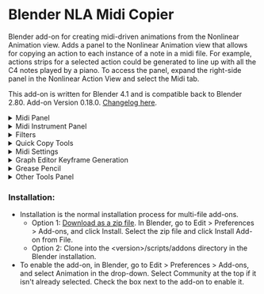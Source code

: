 # Blender NLA Midi Copier

Blender add-on for creating midi-driven animations from the Nonlinear Animation view. Adds a panel to the Nonlinear
Animation view that allows for copying an action to each instance of a note in a midi file. For example, actions strips
for a selected action could be generated to line up with all the C4 notes played by a piano. To access the panel, expand
the right-side panel in the Nonlinear Action View and select the Midi tab.

This add-on is written for Blender 4.1 and is compatible back to Blender 2.80.
Add-on Version 0.18.0. [Changelog here](CHANGELOG.md).


<details>
<summary>
Midi Panel 
</summary>

### Midi Panel controls:

![Midi Panel](images/midi_panel.png)

* Choose midi file:
    * Select a midi file.
* Midi File:
    * Displays the selected midi file.
* Track:
    * Choose a track from the midi file. (Tracks with no notes will not be shown.)
* Note:
    * Choose a note from the selected track. (Only notes played in the selected track will be shown.) A note can also be
      selected by typing a note name or midi note number in the box next to the drop-down.
* Type:
    * The type of object to animate. Select "Object" to animate objects in the scene. Change this value to animate
      something other than an object. For example, select "Light" to animate the brightness of a light.
* Object:
    * The object to animate. This field will change depending on the value of Type. If Type is Object, this field will
      allow selecting an object, if Type is Light, this field will allow selecting a Light, ect.
* Action:
    * The action to generate NLA Strips from. Only actions valid for the selected Type will be shown.
* Copy Action to Selected Objects:
    * If this option is selected, then the selected objects will be animated instead of the Object in the Object
      control. This option is only valid for Type Object, Type Material, or any type that can be object data (such as
      Mesh and Curve). If the type is Material, the action wll be copied to the active materials of the selected
      objects.
* Sync Length with Notes
    * If selected, the length of the copied action will be scaled to match the length of the note it is copied to
      multiplied by the scale factor.
    * Action Timing
        * Scale Action Length
          * Stretch or compress the action to fit the scaled NLA strip.
        * Repeat
          * Repeat the action to fill the scaled NLA strip. Truncates the action if the action is longer than the NLA strip.
    * Scale Factor
        * Affects the length of actions when "Sync Length with Notes" is selected. The copied action length will be equal to
          the length of the note multiplied by this scale factor. (Scale factor of 1 will match the note length exactly.)
* Copy to Note End
    * Copies the action to the end of the note instead of the beginning.
* Add filters:
    * Adds filters. If selected, any defined filters will be applied when copying actions. No filters will be applied if
      this option is not selected. See the Filters section for more information about filters.
* Overlap
    * Options for how to handle overlapping action strips.
    * Skip
        * Skip overlapping actions.
    * Blend
        * Place overlapping actions on a new track above the existing action.
    * Duplicate Object
        * Place overlapping action strips on new objects that are duplicates of the original object being animated. This
          option is only valid for Type Object or any type that can be object data (such as Mesh and Curve). If the type
          is not Object, then all objects using the data will be duplicated. For example if the action is defined on a
          Curve, all objects using the Curve will be duplicated.
* Blending
    * Sets blending type for action strips placed on additional nla tracks if the first nla track does not have room for
      the action. Only used when Overlap is set to Blend.
* Action Length (Frames):
    * The length of the action. Used to determine if the action overlaps another action when duplicating objects.
      Defaults to the true length of the action. As an example, if this is set to 50 frames, and two notes are only 30
      frames apart, then the action for the second note will be considered to overlap the action. The second note's
      action will be copied to a duplicate object if Duplicate Object on Overlap is selected. If this value is set to
      less than the true length of the action, it will be replaced by the true length of the action. Only used when
      Overlap is set to Duplicate Object.
* Nla Track:
    * The name of the NLA track to place action strips on. If a track with this name exists, actions will be placed on
      it, otherwise a new track with this name will be created. A name wil be automatically generated if this field is
      blank.
* First Frame:
    * The frame that the midi file starts on.
* Frame Offset:
    * Offset in frames to use when generating action strips (can be negative). For example, if the frame offset is -5,
      then the generated action strips will be placed starting 5 frames before the instances of the selected note.
* Copy Action to Notes:
    * Generates action strips from the selected action that line up with all instances of the selected note.

</details>  

<details>
<summary>
Midi Instrument Panel 
</summary>

An instrument can be defined as a collection of notes and actions. The instrument is independent of any specific midi
file, allowing for defining a set of actions for each note and later syncing them up to a midi file. To define an
instrument, expand the right-side panel in the Nonlinear Action View and select the Midi Instruments tab.

### Midi Instrument Panel Controls

![Midi Instrument Panel](images/midi_instrument_panel.png)

* Instrument
    * The selected instrument.

#### Properties Box

* Name
    * The name of the instrument.
* Instrument Frame Offset:
    * The frame offset used when animating the instrument. This is added to the frame offset for each action.
* Delete \<instrument name\>
    * Delete the instrument

#### Notes Box

![Notes Box](images/notes_box.png)

* Note:
    * The selected note. If there are actions associated to the note, the number of actions will be displayed in
      parentheses. For example, C5 (2) indicates that there are two actions associated to the note C5. An astrix
      indicates than there are actions that may be copied to other notes due to pitch filters. An exclamation mark
      indicates there are actions that are missing an object or action, so they will not be copied.
* Add Action
    * Adds an action for the selected note.
* Action Boxes
    * Each action for the selected note is displayed in its own box. See the "Midi Panel Controls" section above for
      explanations of the controls in the action boxes.

#### Transpose Box

![Transpose Box](images/transpose_box.png)

* Transpose: The transpose buttons transpose the instrument. Transpose buttons are disabled if the transposition would
  result in notes outside the 0-127 midi pitch range.
    * \- octave: shift all actions down an octave
    * \- step: shift all actions down a step
    * \+ step: shift all actions up a step
    * \+ octave: shift all actions up an octave
* Transpose filters: Sets how the pitch filters are transposed
    * Do not transpose: Does not transpose the pitch filters.
    * Transpose if possible except all-inclusive: Transposes all pitch filters except pitch filters that include every
      midi pitch (pitch >= 0 or pitch <= 127). Pitch filters that would be transposed to a pitch outside the 0-127 midi
      pitch range are not transposed.
    * Transpose if possible: Transposes pitch filters. Pitch filters that would be transposed to a pitch outside the
      0-127 midi pitch range are not transposed.
    * Transpose all except all-inclusive: Transposes all pitch filters except pitch filters that include every midi
      pitch (pitch >= 0 or pitch <= 127). Transpose buttons are disabled if any pitch filters would be transposed to a
      range outside the 0-127 midi pitch range.
    * Transpose all: Transposes all pitch filters. Transpose buttons are disabled if any pitch filters would be
      transposed to a range outside the 0-127 midi pitch range.

#### Animate Box

![Animate Box](images/animate_box.png)

The animate instrument box is not available if there is no selected midi file. Select a midi file in the Midi Panel.

* Track
    * The track from the midi file to use when animating the instrument.
* Copy to single track
    * If selected, all actions for the instrument will be copied to a single NLA track (this is overwritten for any
      actions within that define their own NLA track). If this is not selected, a new track will be created for each
      note.
* Nla Track:
    * The name of the NLA track to copy actions to if "Copy to single track" is selected. A name will be generated if
      this field is blank.
* Animate \<instrument name\>
    * Animate the instrument. The instrument's actions will be copied to notes from the selected track from the selected
      midi file. The midi file is selected in the Midi Panel, and the selected track is selected in the Track field
      directly above this button. The First Frame field in the Midi Panel will be used as the frame the midi file starts
      on.


* Create New Instrument
    * Creates a new instrument.

</details>  

<details>
<summary>
Filters
</summary>

### Filters

![Filter](images/FilterExample.png)

Filters can be used to filter notes when copying actions. Filters are defined within a filter group. Actions are copied
to notes that match any of the filter groups. For a note to match a filter group, it must match all filters within the
group. For example, if group 1 has filters A and B, and group 2 has filters C and D, actions will be copied to notes
that match either both filters A and B, or both filters C and D (this includes actions matching all filters A, B, C, and
D).

### Filter Controls

Click "Add Filter Group" to add a new filter group. Click the x in the top right of the filter group to remove it.

Click "Add Filter" to add a filter within the group. Click the x next to the filter to remove it.

If more than one filter is defined in a group, the arrows can be used to move the filters up and down. The filters are
applied from top to bottom.

Pitch filters overwrite instrument notes and the note selected in the midi panel.

### Filter Descriptions

* Every
    * Includes every nth note starting with a specified index. For example, "Every 2 notes, starting with note 1" will
      include every other note, starting with the first note.
* Note Length
    * Filters notes by length. For example, "Note Length < 10 frames" will include only notes that have a length less
      than 10 frames.
* Overlap
  * <details>
    <summary>
    Filters notes by overlaps. Overlaps are calculated by action length in the nla editor. 
    Overlaps are calculated by note length in the graph editor and dope sheet. If "By frames" is selected, then overlaps
    are calculated based on a set number of frames instead of note or action length.
    </summary>
    
    ![Overlap visual](images/overlap_visual.png)
    </details>
* Pitch
    * Filters notes by pitch. For example, "Pitch > B3" will include all pitches above B3 (so C3 and higher). If a pitch
      filter is present, it will overwrite the note selected in the midi panel or in the instrument (only affects the
      filter group the filter is defined in). If the pitch is "Selected" it will match the selected pitch in the midi
      panel, or the pitch of the instrument note if the filter is part of an instrument.
* Relative Start Time
    * Filters notes by their start time (time is based on the beginning of the midi file). For example, "Relative Start
      Time > 5 Seconds" will include only notes that start after 5 seconds into the midi file.
* Start Time
  * Filters notes by their start time in the scene.
* Velocity
    * Filters notes by their midi velocity. For example, "Velocity = 127" will include only notes with a velocity 
      of 127.

### Filter Presets

![Filter presets](images/filter_presets_box.png)

Filters can be stored to presets. Saved presets can be access from the Nonlinear Animation view,
Graph editor, or Dope Sheet.
* Preset: Select a preset. Preset will be loaded on selection.
* New: Create a new preset from the current filter.
* Name: Rename the preset here.
* Save: Save the preset. Presets are _not_ saved automatically when changes are made.
* Delete: Delete the selected preset.
</details>

<details>
<summary>
Quick Copy Tools
</summary>

### Quick Copy Tools

![Copy to Instrument](images/quick_copy_tools.png)

The Quick Copy Tools panel contains tools for copying to multiple notes at once when different objects are animated to
different notes. The action defined in the NLA Midi panel can be copied to multiple objects, with a different note for
each object, by ordering the selected objects along a path. The action can also be copied to an instrument (with or
without copying along a path).

### Copy by object name

The Copy by object name tool copies actions to objects based on the name of the object. It matches notes based on the 
Copy by option.

* Copy by
  * Copy by note name
    * Copy to objects with names that either start or end with the note. For example, if one of the selected objects is 
      A3_Cube or Cube_A3, the action will be copied to that object for all A3 notes.
  * Copy by track and note name
    * Copy to objects with names that either start or end with the note and also contain the name of the track selected 
      in the NLA midi panel.
* Copy to selected objects only
  * If selected, only copy actions to selected objects, otherwise copy to any matching objects in the scene. 
* Copy to Instrument
    * If selected, copies the action selected instrument instead of generating action strips for the note.
* Instrument
    * The instrument to copy the action to.

#### Copy to Instrument

![Copy to  instrument](images/copy_to_instrument.png)  
The copy to instrument tool copies the action in the NLA midi panel to the selected instrument and note.

* Note
    * The note to copy the action to. (This field is automatically updated when the note selected in the NLA midi panel
      is changed.) This property is not used when Copy along path is selected.
* Instrument
    * The instrument to copy the action to.

#### Copy Along Path

![Copy along path](images/copy_along_path.png)
Copy along path is a tool that can be used to quickly copy actions to multiple objects, with a different note for each
object, if every object uses the same action. This is useful for animating something like a piano without having to
animate each key individually. The piano's keys can all be animated at once by creating a path to define the ordering of
the keys (starting at the lowest pitch and ending at the highest), and using the Copy along path option.

* Copy along path
    * If selected, then all selected objects are animated, each to a different note. This option is only valid for Type
      Object, Type Material, or any type that can be object data (such as Mesh and Curve). If the type is Material, the
      action wll be copied to the active materials of the selected objects.
* Path
    * A path defining the ordering of the selected objects. Any Curve can be used as the path. The path itself will not
      be included as one of the animated objects, even if it is selected.  
      Only the points along the path are used in the calculation for ordering the objects. This means that curved paths
      may produce unexpected results, since the calculation uses straight lines between each point on the path.
      Generally, for paths that are not straight, the more points on the path, the more accurate the result.
    * Starting Note
        * The note that the first object along the path will be animated to, if the note is not filtered out. If the
          note is filtered out, the first object will be animated to the first note that is not filtered out and has a
          pitch greater than this note.
    * Filter by scale
        * Options for filtering notes by a major scale.
        * No filter
            * Does not filter notes by a scale.
        * In scale
            * Only include notes in the selected scale.
        * Not in scale
            * Only include notes that are not in the selected scale.
    * Scale
        * The scale to filter by. This is a major scale, so for example a selection of "C" filters using notes in the C
          major scale.
    * Only Notes in Selected Track
        * Only include notes in the selected midi track in the NLA Midi panel.
* Copy to Instrument
    * If selected, copies the action selected instrument instead of generating action strips for the note.
* Instrument
    * The instrument to copy the action to.

</details>


<details>
<summary>
Midi Settings
</summary>

### Midi Settings

![Midi Settings](images/midi_settings_panel.png)

* Middle C
    * Sets the note that corresponds to middle C (midi pitch 60). This changes the displayed value of middle C and
      updates the display for instrument notes and the note in the midi panel. This does not change the midi note
      pitches.
* File Tempo
    * If selected, the tempo from the midi file is used to calculate note times. If not selected, the bpm setting is
      used. Tempo changes in the midi file are ignored if this is not selected.
* Bpm
    * The beats per minute. If "File Tempo" is selected, this shows the midi file's bpm.
* File Ticks per Beat
    * If this or "File Tempo" is selected, the ticks per beat from the midi file is used to calculate note times. If not
      selected, the Ticks per beat setting is used. For most tempo changes, leaving this option selected should be
      sufficient.
* Ticks per beat
    * The ticks per beat. If "File Ticks per Beat" is selected, this shows the midi file's ticks per beat.
      (Midi files count time in ticks. Most midi files divide minutes into beats, and beats into ticks. Some midi files
      may be in frames per second (and ticks per frame) instead of beats per minute. For these files, the file bpm will
      be shown as 60, and the file ticks per beat will show the number of ticks per second.)
* Midi Tracks
  * Lists the tracks in the midi file. The name displayed for a track in track selection drop-downs can be changed 
    using the Displayed Name field.  

</details>


<details>
<summary>
Graph Editor Keyframe Generation
</summary>

### Graph Editor Keyframe Generation

![Graph Editor Midi Panel](images/graph_editor_midi_panel.png)

Keyframes can be generated based on pitch in the graph editor. Select an F-Curve in the graph editor, choose a low and
high pitch, choose a min and max keyframe value, and generate keyframes with values based on the pitch.

* Midi File:
    * Displays the selected midi file.
* Track:
    * Choose a track from the midi file. (Tracks with no notes will not be shown.)
* Notes in Track:
    * Drop-down that displays the notes in the selected track. This property does not affect keyframe generation if Note
      Property is set to Pitch. If the Note Property is not Pitch, then keyframes will only be copied to the selected
      Note (unless there are pitch filters).
* Selected F-Curve
    * Displays the data path of the selected F-Curve in the graph editor. This is the F-Curve keyframes will be
      generated on.
* Note Property / CC Data
  * Generate keyframes based on either note properties or continuous controller data
* Note Property:
    * The note property to use for keyframe generation.
    * Pitch
        * Generate keyframes based on note pitch
    * Length (frames)
        * Generate keyframes based on note length in frames
    * Velocity
        * Generate keyframes based on note velocity
* CC Type:
    * The CC Controller to generate keyframes from
* Load min and max keyframe values:
    * Sets the Min and Max notes or Map to min and Map to max values to the minimum and maximum values found in the
      selected midi track. (This is the button next to note property.)
* Min note:
    * The lowest note (inclusive) that will be used for keyframe generation. Only used if Note Property is set to Pitch.
* Max note:
    * The highest note (inclusive) that will be used for keyframe generation. If this is lower than the min note,
      keyframes will be generated starting at the min note down to this note. Only used if Note Property is set to
      Pitch.
* Map to min:
    * Note property or CC value to map to the Min value. For example if note Property is Length (frames) and Map to min is set
      to 2, then keyframes for a note with a length of 2 frames will be generated with the Min value. Only used if Note
      Property is not set to Pitch.
* Map to max:
    * Note property or CC value to map to the Max value. For example if note Property is Length (frames) and Map to max is set
      to 10, then keyframes for a note with a length of 10 frames will be generated with the Max value. Only used if
      Note Property is not set to Pitch.
* Filter by Scale:
    * If filtering by scale, keyframes will only be generated for notes in or not in the scale (depending on the
      selected filter type). In addition, only filtered pitches will be used for keyframe calculation.
* Scale:
    * The major scale to filter by.
* Only notes in Selected Track:
    * If selected, only notes in the selected track will be used for keyframe calculation.
* Min:
    * The keyframe value that corresponds to the min note.
* Max:
    * The keyframe value that corresponds to the max note. If this is less than min, then values will be calculated
      starting at min down to this value.
* Unit Type:
    * The unit type of the min and max values. Blender does not use scene units as keyframe values (for example rotation
      keyframe values are in radians.) The selected unit type is converted to keyframe units. (For example, if the scene
      units are degrees, setting the unit type to Angle will change the min and max inputs to degrees. The values will
      be converted to keyframe units, in this case radians.)
* Keyframe placement:
    * Note Start: Place keyframes at note start
    * Note End: Place keyframes at note end
    * On CC change: Place keyframes at every midi CC controller event
* Limit transition length:
    * If selected, generate additional keyframes to limit the transition time between generated keyframes.
    * Transition length:
        * Maximum length of transition between generated keyframes
    * Transition offset: 
        * Space between the transition and either the keyframe before or keyframe after, depending on Placement
    * Placement:
        * Start: Place the transition directly after the leading keyframe
        * End: Place the transition directly before the trailing keyframe
* Add filters:
    * Adds filters. If selected, any defined filters will be applied when generating keyframes. No filters will be
      applied if this option is not selected. See the Filters section for more information about filters.
* Keyframe Overlap:
    * Options for handling overlaps with existing keyframes.
    * Replace
        * Replace the existing keyframe.
    * Skip
        * Skip the generated keyframe (keep the existing keyframe).
    * Previous frame
        * Place the generated keyframe on the frame before the existing keyframe. If that frame also has an existing
          keyframe, the generated keyframe will be skipped.
    * Next frame
        * Place the generated keyframe on the frame after the existing keyframe. If that frame also has an existing
          keyframe, the generated keyframe will be skipped.
* Note Overlap:
    * Options for handling overlapping notes:
        * Include
            * Include overlapping notes
        * Skip
            * Skip overlapping notes
* First Frame:
    * The frame that the midi file starts on.
* Frame Offset:
    * Offset in frames to use when generating keyframes (can be negative).
* Generate Keyframes:
    * Generates keyframes on the select F-Curve in the graph editor based on the select min and max notes and values. (
      Add a keyframe to a property to create an F-Curve for it if one does not already exist.)

</details>

<details>
<summary>
Grease Pencil
</summary>

### Grease Pencil

![Grease Pencil Midi Panel](images/GreasePencilMidiPanelExample.png)

This add-on also allows for copying selected grease pencil frames to sync with notes in a midi file. The grease pencil
midi panel is available in the Grease Pencil Dope Sheet when "Only Show Selected" is selected in the Dope Sheet bar. The
grease pencil panel midi is independent of the Nonlinear Animation midi panel (the selected midi file, frame offsets,
and midi settings are not tied to the Nonlinear Animation midi panel).

For the most part, controls are the same as in the Nonlinear Animation midi panel.

* Delete Source Keyframes
    * If this option is selected, the selected keyframes will be deleting when copied.
* Skip overlaps
    * If selected, keyframes will not be copied to notes that overlap the previous note (notes where the first copied
      frame would be at or before the last copied frame of the previous note are skipped).
* Sync length with notes
    * Syncs the length of the copied keyframes to the length of the note. The spacing of the copied keyframes is
      adjusted so that the time between the first and last keyframes is equal to the length of the note multiplied by
      the scale factor.
* Copy keyframes to notes
    * Copies the selected keyframes to times that line up with instances of the selected note.

See the midi panel section for more information about the other controls.

</details>


<details>
<summary>
Other Tools Panel
</summary>

### Other Tools Panel

This panel contains tools that are not necessarily related to Midi. It can be hidden in the add-ons preferences.

<details>
<summary>
Rename Action
</summary>

![Grease Pencil Midi Panel](images/rename_action.png)

Allows for renaming an action directly from the Nonlinear Animation view.

* Action source:
  * Midi Panel
    * Rename the action selected in the NLA Midi panel.
  * Selected NLA Strip
    * Rename the selected NLA strip's action.
  * Select the action to rename.
* Action
  * The action to rename. This field is only visible if the Action source is "Select Action"
* Action name
  * The action's name. Type a name here to rename the action.

</details>


<details>
<summary>
Generate transitions
</summary>

![Generate Transitions](images/generate_transitions.png)

Generates NLA strips that act as transitions. 
Transitions strips are placed between selected actions on the active NLA track.

* Interpolation
    * The interpolation for the first keyframe of the transition strip's action.
* Limit transition length
    * If selected, limit the length of generated transition strips.
    * Transition Length (frames)
      * The maximum transition length to generate.
    * Transition offset
      * Transition will be offset from either previous or next strip (depending on the Placement) by up to this many frames.
    * Placement
      * Start
        * Place transitions directly after the leading action strip.
      * End
        * Place transitions immediately before the trailing action strip.
* Replace Transitions
  * If selected, replaces existing transition strips with generated transitions. Otherwise, keeps the existing transitions.
</details>

<details>
<summary>
Delete transitions
</summary>

![Delete transitions](images/delete_transitions.png)

Deletes transitions between selected NLA strips on the active NLA track.

</details>


</details>

### Installation:

* Installation is the normal installation process for multi-file add-ons.
    * Option 1: [Download as a zip file](https://github.com/Cornerback24/Blender-NLA-Midi-Copier/archive/master.zip). In
      Blender, go to Edit > Preferences > Add-ons, and click Install. Select the zip file and click Install Add-on from
      File.
    * Option 2: Clone into the \<version\>/scripts/addons directory in the Blender installation.
* To enable the add-on, in Blender, go to Edit > Preferences > Add-ons, and select Animation in the drop-down. Select
  Community at the top if it isn't already selected. Check the box next to the add-on to enable it.
